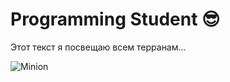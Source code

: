 # Programming Student 😎

Этот текст я посвещаю всем терранам...

![Minion](https://octodex.github.com/images/minion.png)
